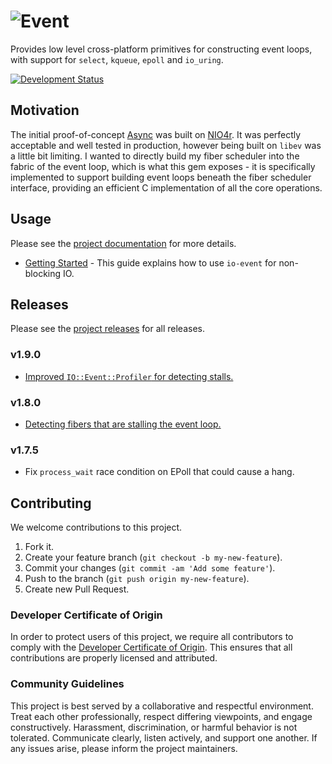 # ![Event](logo.svg)

Provides low level cross-platform primitives for constructing event loops, with support for `select`, `kqueue`, `epoll` and `io_uring`.

[![Development Status](https://github.com/socketry/io-event/workflows/Test/badge.svg)](https://github.com/socketry/io-event/actions?workflow=Test)

## Motivation

The initial proof-of-concept [Async](https://github.com/socketry/async) was built on [NIO4r](https://github.com/socketry/nio4r). It was perfectly acceptable and well tested in production, however being built on `libev` was a little bit limiting. I wanted to directly build my fiber scheduler into the fabric of the event loop, which is what this gem exposes - it is specifically implemented to support building event loops beneath the fiber scheduler interface, providing an efficient C implementation of all the core operations.

## Usage

Please see the [project documentation](https://socketry.github.io/io-event/) for more details.

  - [Getting Started](https://socketry.github.io/io-event/guides/getting-started/index) - This guide explains how to use `io-event` for non-blocking IO.

## Releases

Please see the [project releases](https://socketry.github.io/io-event/releases/index) for all releases.

### v1.9.0

  - [Improved `IO::Event::Profiler` for detecting stalls.](https://socketry.github.io/io-event/releases/index#improved-io::event::profiler-for-detecting-stalls.)

### v1.8.0

  - [Detecting fibers that are stalling the event loop.](https://socketry.github.io/io-event/releases/index#detecting-fibers-that-are-stalling-the-event-loop.)

### v1.7.5

  - Fix `process_wait` race condition on EPoll that could cause a hang.

## Contributing

We welcome contributions to this project.

1.  Fork it.
2.  Create your feature branch (`git checkout -b my-new-feature`).
3.  Commit your changes (`git commit -am 'Add some feature'`).
4.  Push to the branch (`git push origin my-new-feature`).
5.  Create new Pull Request.

### Developer Certificate of Origin

In order to protect users of this project, we require all contributors to comply with the [Developer Certificate of Origin](https://developercertificate.org/). This ensures that all contributions are properly licensed and attributed.

### Community Guidelines

This project is best served by a collaborative and respectful environment. Treat each other professionally, respect differing viewpoints, and engage constructively. Harassment, discrimination, or harmful behavior is not tolerated. Communicate clearly, listen actively, and support one another. If any issues arise, please inform the project maintainers.
